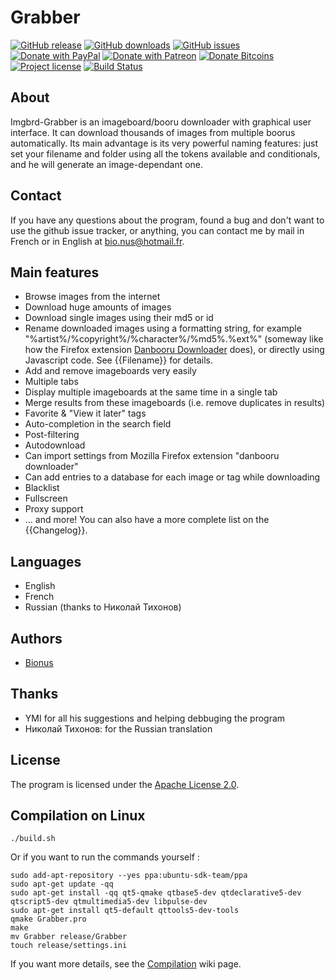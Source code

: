 # Grabber

[![GitHub release](https://img.shields.io/github/release/Bionus/imgbrd-grabber.svg)](https://github.com/Bionus/imgbrd-grabber/releases/latest)
[![GitHub downloads](https://img.shields.io/github/downloads/Bionus/imgbrd-grabber/latest/total.svg)](https://github.com/Bionus/imgbrd-grabber/releases/latest)
[![GitHub issues](https://img.shields.io/github/issues/Bionus/imgbrd-grabber.svg)](https://github.com/Bionus/imgbrd-grabber/issues)
[![Donate with PayPal](https://img.shields.io/badge/paypal-donate-orange.svg)](https://www.paypal.com/cgi-bin/webscr?cmd=_donations&business=bio%2enus%40hotmail%2efr&lc=FR&item_name=Bionus&item_number=Grabber&currency_code=EUR)
[![Donate with Patreon](https://img.shields.io/badge/patreon-donate-orange.svg)](https://www.patreon.com/bionus)
[![Donate Bitcoins](https://img.shields.io/badge/bitcoin-donate-orange.svg)](https://www.coinbase.com/bionus)
[![Project license](https://img.shields.io/github/license/bionus/imgbrd-grabber.svg)](https://raw.githubusercontent.com/Bionus/imgbrd-grabber/develop/LICENSE)
[![Build Status](https://travis-ci.org/Bionus/imgbrd-grabber.svg)](https://travis-ci.org/Bionus/imgbrd-grabber)

## About
Imgbrd-Grabber is an imageboard/booru downloader with graphical user interface. It can download thousands of images from multiple boorus automatically.
Its main advantage is its very powerful naming features: just set your filename and folder using all the tokens available and conditionals, and he will generate an image-dependant one.

## Contact
If you have any questions about the program, found a bug and don't want to use the github issue tracker, or anything, you can contact me by mail in French or in English at [bio.nus@hotmail.fr](mailto:bio.nus@hotmail.fr).

## Main features
* Browse images from the internet
* Download huge amounts of images
* Download single images using their md5 or id
* Rename downloaded images using a formatting string, for example "%artist%/%copyright%/%character%/%md5%.%ext%" (someway like how the Firefox extension [Danbooru Downloader](https://addons.mozilla.org/fr/firefox/addon/danbooru-downloader/) does), or directly using Javascript code. See {{Filename}} for details.
* Add and remove imageboards very easily
* Multiple tabs
* Display multiple imageboards at the same time in a single tab
* Merge results from these imageboards (i.e. remove duplicates in results)
* Favorite & "View it later" tags
* Auto-completion in the search field
* Post-filtering
* Autodownload
* Can import settings from Mozilla Firefox extension "danbooru downloader"
* Can add entries to a database for each image or tag while downloading
* Blacklist
* Fullscreen
* Proxy support
* ... and more!
You can also have a more complete list on the {{Changelog}}.

## Languages
* English
* French
* Russian (thanks to Николай Тихонов)

## Authors
* [Bionus](https://github.com/Bionus)

## Thanks
* YMI for all his suggestions and helping debbuging the program
* Николай Тихонов: for the Russian translation

## License
The program is licensed under the [Apache License 2.0](http://www.apache.org/licenses/LICENSE-2.0).

## Compilation on Linux

```
./build.sh
```

Or if you want to run the commands yourself :

```
sudo add-apt-repository --yes ppa:ubuntu-sdk-team/ppa
sudo apt-get update -qq
sudo apt-get install -qq qt5-qmake qtbase5-dev qtdeclarative5-dev qtscript5-dev qtmultimedia5-dev libpulse-dev
sudo apt-get install qt5-default qttools5-dev-tools
qmake Grabber.pro
make
mv Grabber release/Grabber
touch release/settings.ini
```

If you want more details, see the [Compilation](https://github.com/Bionus/imgbrd-grabber/wiki/Compilation) wiki page.
